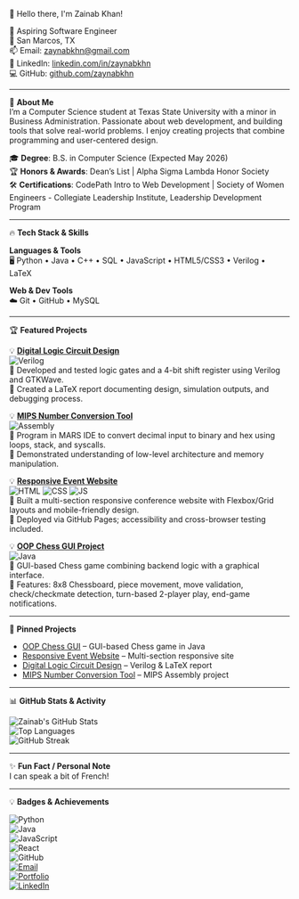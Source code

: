 👋 Hello there, I'm Zainab Khan!

🚀 Aspiring Software Engineer  
📍 San Marcos, TX  
📫 Email: zaynabkhn@gmail.com  
🔗 LinkedIn: [linkedin.com/in/zaynabkhn](https://linkedin.com/in/zaynabkhn)  
💻 GitHub: [github.com/zaynabkhn](https://github.com/zaynabkhn)  

---

🌟 **About Me**  
I’m a Computer Science student at Texas State University with a minor in Business Administration. Passionate about web development, and building tools that solve real-world problems. I enjoy creating projects that combine programming and user-centered design.

🎓 **Degree**: B.S. in Computer Science (Expected May 2026)  
🏆 **Honors & Awards**: Dean’s List | Alpha Sigma Lambda Honor Society  
🛠️ **Certifications**: CodePath Intro to Web Development | Society of Women Engineers - Collegiate Leadership Institute, Leadership Development Program

---

🔥 **Tech Stack & Skills**  

**Languages & Tools**  
🖥️ Python • Java • C++ • SQL • JavaScript • HTML5/CSS3 • Verilog • LaTeX  

**Web & Dev Tools**  
☁️ Git • GitHub • MySQL  

---

🏆 **Featured Projects**  

💡 **[Digital Logic Circuit Design](https://github.com/zaynabkhn/verilog-digital-design-report)**  
![Verilog](https://img.shields.io/badge/Verilog-EF9421?style=flat-square&logo=verilog&logoColor=white)  
🔹 Developed and tested logic gates and a 4-bit shift register using Verilog and GTKWave.  
🔹 Created a LaTeX report documenting design, simulation outputs, and debugging process.  

💡 **[MIPS Number Conversion Tool](https://github.com/zaynabkhn/mips-number-conversion-tool)**  
![Assembly](https://img.shields.io/badge/MIPS-007ACC?style=flat-square&logo=assemblyscript&logoColor=white)  
🔹 Program in MARS IDE to convert decimal input to binary and hex using loops, stack, and syscalls.  
🔹 Demonstrated understanding of low-level architecture and memory manipulation.  

💡 **[Responsive Event Website](https://github.com/zaynabkhn/codepath-web101-event)**  
![HTML](https://img.shields.io/badge/HTML-E34F26?style=flat-square&logo=html5&logoColor=white) ![CSS](https://img.shields.io/badge/CSS-1572B6?style=flat-square&logo=css3&logoColor=white) ![JS](https://img.shields.io/badge/JS-F7DF1E?style=flat-square&logo=javascript&logoColor=black)  
🔹 Built a multi-section responsive conference website with Flexbox/Grid layouts and mobile-friendly design.  
🔹 Deployed via GitHub Pages; accessibility and cross-browser testing included.  

💡 **[OOP Chess GUI Project](https://github.com/zaynabkhn/OOP-Chess-GUI)**  
![Java](https://img.shields.io/badge/Java-007396?style=flat-square&logo=java&logoColor=white)  
🔹 GUI-based Chess game combining backend logic with a graphical interface.  
🔹 Features: 8x8 Chessboard, piece movement, move validation, check/checkmate detection, turn-based 2-player play, end-game notifications.  

--- 

📌 **Pinned Projects**  
- [OOP Chess GUI](https://github.com/zaynabkhn/OOP-Chess-GUI) – GUI-based Chess game in Java  
- [Responsive Event Website](https://github.com/zaynabkhn/codepath-web101-event) – Multi-section responsive site  
- [Digital Logic Circuit Design](https://github.com/zaynabkhn/verilog-digital-design-report) – Verilog & LaTeX report  
- [MIPS Number Conversion Tool](https://github.com/zaynabkhn/mips-number-conversion-tool) – MIPS Assembly project  


---

📊 **GitHub Stats & Activity**  

![Zainab's GitHub Stats](https://github-readme-stats.vercel.app/api?username=zaynabkhn&show_icons=true&theme=radical)  
![Top Languages](https://github-readme-stats.vercel.app/api/top-langs/?username=zaynabkhn&layout=compact&theme=radical)  
![GitHub Streak](https://github-readme-streak-stats.herokuapp.com/?user=zaynabkhn&theme=radical)


---

✨ **Fun Fact / Personal Note**  
I can speak a bit of French!

---

💡 **Badges & Achievements**  

![Python](https://img.shields.io/badge/-Python-3776AB?style=flat-square&logo=python&logoColor=white)  
![Java](https://img.shields.io/badge/-Java-007396?style=flat-square&logo=java&logoColor=white)  
![JavaScript](https://img.shields.io/badge/-JavaScript-F7DF1E?style=flat-square&logo=javascript&logoColor=black)  
![React](https://img.shields.io/badge/-React-61DAFB?style=flat-square&logo=react&logoColor=black)  
![GitHub](https://img.shields.io/badge/-GitHub-181717?style=flat-square&logo=github&logoColor=white)  
[![Email](https://img.shields.io/badge/Email-zaynabkhn@gmail.com-c14438?style=flat-square&logo=gmail&logoColor=white)](mailto:zaynabkhn@gmail.com)  
[![Portfolio](https://img.shields.io/badge/Portfolio-YourPortfolio.com-blue?style=flat-square)](https://YourPortfolio.com)  
[![LinkedIn](https://img.shields.io/badge/LinkedIn-zaynabkhn-blue?style=flat-square&logo=linkedin&logoColor=white)](https://linkedin.com/in/zaynabkhn)

